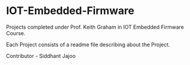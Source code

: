 # IOT-Embedded-Firmware

Projects completed under Prof. Keith Graham in IOT Embedded Firmware Course.

Each Project consists of a readme file describing about the Project.

Contributor - Siddhant Jajoo
